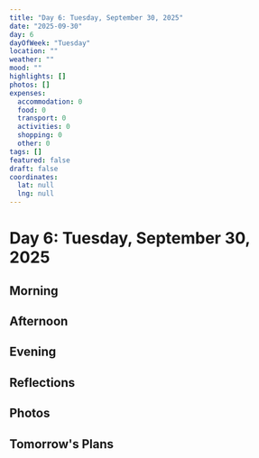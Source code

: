 ```yaml
---
title: "Day 6: Tuesday, September 30, 2025"
date: "2025-09-30"
day: 6
dayOfWeek: "Tuesday"
location: ""
weather: ""
mood: ""
highlights: []
photos: []
expenses:
  accommodation: 0
  food: 0
  transport: 0
  activities: 0
  shopping: 0
  other: 0
tags: []
featured: false
draft: false
coordinates:
  lat: null
  lng: null
---
```


# Day 6: Tuesday, September 30, 2025

## Morning

## Afternoon

## Evening

## Reflections

## Photos

## Tomorrow's Plans
